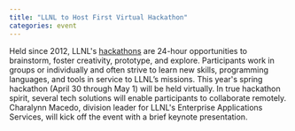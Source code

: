 ```yaml
---
title: "LLNL to Host First Virtual Hackathon"
categories: event
---
```


Held since 2012, LLNL's [hackathons](https://computing.llnl.gov/newsroom/hackathons) are 24-hour opportunities to brainstorm, foster creativity, prototype, and explore. Participants work in groups or individually and often strive to learn new skills, programming languages, and tools in service to LLNL’s missions. This year's spring hackathon (April 30 through May 1) will be held virtually. In true hackathon spirit, several tech solutions will enable participants to collaborate remotely. Charalynn Macedo, division leader for LLNL's Enterprise Applications Services, will kick off the event with a brief keynote presentation.

